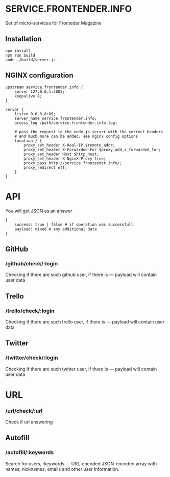 # SERVICE.FRONTENDER.INFO

Set of micro-services for Fronteder Magazine

## Installation

    npm install
    npm run build
    node ./build/server.js

## NGINX configuration

    upstream service.frontender.info {
        server 127.0.0.1:3003;
        keepalive 8;
    }

    server {
        listen 0.0.0.0:80;
        server_name service.frontender.info;
        access_log /path/service.frontender.info.log;

        # pass the request to the node.js server with the correct headers
        # and much more can be added, see nginx config options
        location / {
            proxy_set_header X-Real-IP $remote_addr;
            proxy_set_header X-Forwarded-For $proxy_add_x_forwarded_for;
            proxy_set_header Host $http_host;
            proxy_set_header X-NginX-Proxy true;
            proxy_pass http://service.frontender.info/;
            proxy_redirect off;
        }
    }

# API

You will get JSON as an answer

    {
        success: true | false # if operation was successfull
        payload: mixed # any additional data
    }

## GitHub

### /github/check/:login

Checking if there are such github user, if there is — payload will contain user data

## Trello

### /trello/check/:login

Checking if there are such trello user, if there is — payload will contain user data

## Twitter

### /twitter/check/:login

Checking if there are such twitter user, if there is — payload will contain user data

# URL

### /url/check/:url

Check if url answering

## Autofill

### /autofill/:keywords

Search for users, :keywords — URL-encoded JSON-encoded array with names, nicknames, emails and other user information.